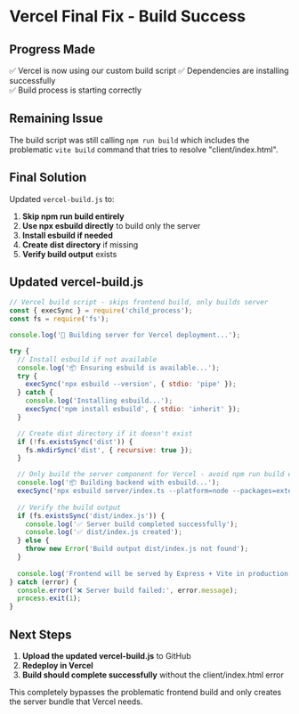 # Vercel Final Fix - Build Success

## Progress Made
✅ Vercel is now using our custom build script
✅ Dependencies are installing successfully  
✅ Build process is starting correctly

## Remaining Issue
The build script was still calling `npm run build` which includes the problematic `vite build` command that tries to resolve "client/index.html".

## Final Solution
Updated `vercel-build.js` to:
1. **Skip npm run build entirely**
2. **Use npx esbuild directly** to build only the server
3. **Install esbuild if needed** 
4. **Create dist directory** if missing
5. **Verify build output** exists

## Updated vercel-build.js
```javascript
// Vercel build script - skips frontend build, only builds server
const { execSync } = require('child_process');
const fs = require('fs');

console.log('🚀 Building server for Vercel deployment...');

try {
  // Install esbuild if not available
  console.log('📦 Ensuring esbuild is available...');
  try {
    execSync('npx esbuild --version', { stdio: 'pipe' });
  } catch {
    console.log('Installing esbuild...');
    execSync('npm install esbuild', { stdio: 'inherit' });
  }

  // Create dist directory if it doesn't exist
  if (!fs.existsSync('dist')) {
    fs.mkdirSync('dist', { recursive: true });
  }

  // Only build the server component for Vercel - avoid npm run build entirely
  console.log('📦 Building backend with esbuild...');
  execSync('npx esbuild server/index.ts --platform=node --packages=external --bundle --format=esm --outdir=dist', { stdio: 'inherit' });
  
  // Verify the build output
  if (fs.existsSync('dist/index.js')) {
    console.log('✅ Server build completed successfully');
    console.log('✅ dist/index.js created');
  } else {
    throw new Error('Build output dist/index.js not found');
  }
  
  console.log('Frontend will be served by Express + Vite in production');
} catch (error) {
  console.error('❌ Server build failed:', error.message);
  process.exit(1);
}
```

## Next Steps
1. **Upload the updated vercel-build.js** to GitHub
2. **Redeploy in Vercel**
3. **Build should complete successfully** without the client/index.html error

This completely bypasses the problematic frontend build and only creates the server bundle that Vercel needs.